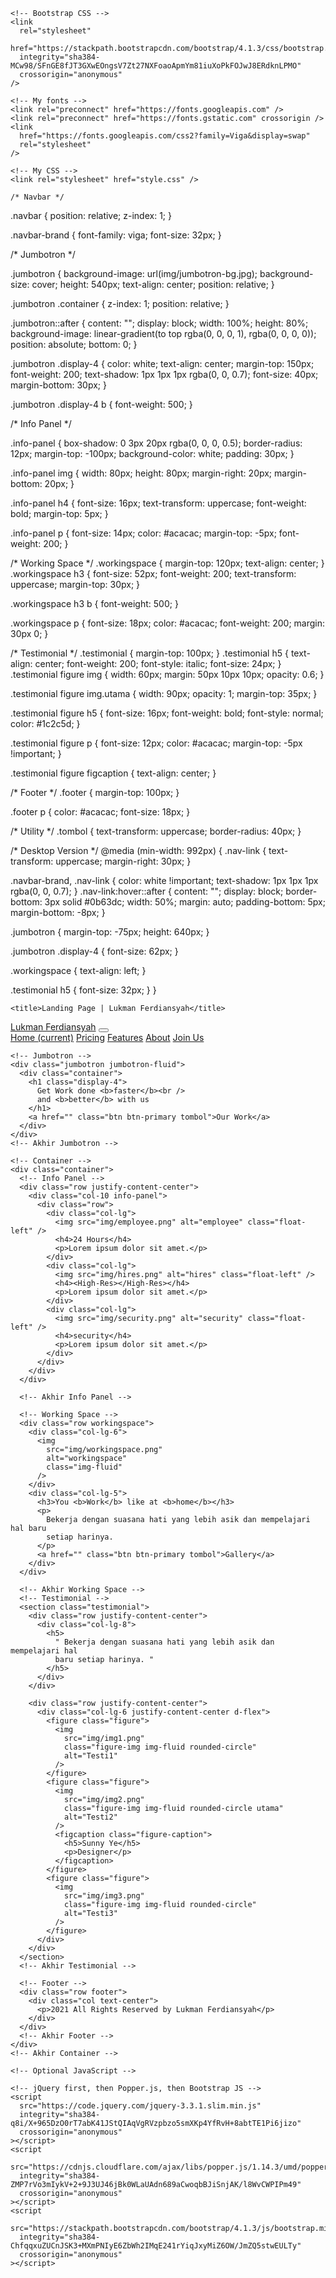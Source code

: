 <!DOCTYPE html>
<html lang="en">
  <head>
    <!-- Required meta tags -->
    <meta charset="utf-8" />
    <meta
      name="viewport"
      content="width=device-width, initial-scale=1, shrink-to-fit=no"
    />

    <!-- Bootstrap CSS -->
    <link
      rel="stylesheet"
      href="https://stackpath.bootstrapcdn.com/bootstrap/4.1.3/css/bootstrap.min.css"
      integrity="sha384-MCw98/SFnGE8fJT3GXwEOngsV7Zt27NXFoaoApmYm81iuXoPkFOJwJ8ERdknLPMO"
      crossorigin="anonymous"
    />

    <!-- My fonts -->
    <link rel="preconnect" href="https://fonts.googleapis.com" />
    <link rel="preconnect" href="https://fonts.gstatic.com" crossorigin />
    <link
      href="https://fonts.googleapis.com/css2?family=Viga&display=swap"
      rel="stylesheet"
    />

    <!-- My CSS -->
    <link rel="stylesheet" href="style.css" />
    
    /* Navbar */

.navbar {
  position: relative;
  z-index: 1;
}

.navbar-brand {
  font-family: viga;
  font-size: 32px;
}

/* Jumbotron */

.jumbotron {
  background-image: url(img/jumbotron-bg.jpg);
  background-size: cover;
  height: 540px;
  text-align: center;
  position: relative;
}

.jumbotron .container {
  z-index: 1;
  position: relative;
}

.jumbotron::after {
  content: "";
  display: block;
  width: 100%;
  height: 80%;
  background-image: linear-gradient(to top rgba(0, 0, 0, 1), rgba(0, 0, 0, 0));
  position: absolute;
  bottom: 0;
}

.jumbotron .display-4 {
  color: white;
  text-align: center;
  margin-top: 150px;
  font-weight: 200;
  text-shadow: 1px 1px 1px rgba(0, 0, 0.7);
  font-size: 40px;
  margin-bottom: 30px;
}

.jumbotron .display-4 b {
  font-weight: 500;
}

/* Info Panel */

.info-panel {
  box-shadow: 0 3px 20px rgba(0, 0, 0, 0.5);
  border-radius: 12px;
  margin-top: -100px;
  background-color: white;
  padding: 30px;
}

.info-panel img {
  width: 80px;
  height: 80px;
  margin-right: 20px;
  margin-bottom: 20px;
}

.info-panel h4 {
  font-size: 16px;
  text-transform: uppercase;
  font-weight: bold;
  margin-top: 5px;
}

.info-panel p {
  font-size: 14px;
  color: #acacac;
  margin-top: -5px;
  font-weight: 200;
}

/* Working Space */
.workingspace {
  margin-top: 120px;
  text-align: center;
}
.workingspace h3 {
  font-size: 52px;
  font-weight: 200;
  text-transform: uppercase;
  margin-top: 30px;
}

.workingspace h3 b {
  font-weight: 500;
}

.workingspace p {
  font-size: 18px;
  color: #acacac;
  font-weight: 200;
  margin: 30px 0;
}

/* Testimonial */
.testimonial {
  margin-top: 100px;
}
.testimonial h5 {
  text-align: center;
  font-weight: 200;
  font-style: italic;
  font-size: 24px;
}
.testimonial figure img {
  width: 60px;
  margin: 50px 10px 10px;
  opacity: 0.6;
}

.testimonial figure img.utama {
  width: 90px;
  opacity: 1;
  margin-top: 35px;
}

.testimonial figure h5 {
  font-size: 16px;
  font-weight: bold;
  font-style: normal;
  color: #1c2c5d;
}

.testimonial figure p {
  font-size: 12px;
  color: #acacac;
  margin-top: -5px !important;
}

.testimonial figure figcaption {
  text-align: center;
}

/* Footer */
.footer {
  margin-top: 100px;
}

.footer p {
  color: #acacac;
  font-size: 18px;
}

/* Utility */
.tombol {
  text-transform: uppercase;
  border-radius: 40px;
}

/* Desktop Version */
@media (min-width: 992px) {
  .nav-link {
    text-transform: uppercase;
    margin-right: 30px;
  }

  .navbar-brand,
  .nav-link {
    color: white !important;
    text-shadow: 1px 1px 1px rgba(0, 0, 0.7);
  }
  .nav-link:hover::after {
    content: "";
    display: block;
    border-bottom: 3px solid #0b63dc;
    width: 50%;
    margin: auto;
    padding-bottom: 5px;
    margin-bottom: -8px;
  }

  .jumbotron {
    margin-top: -75px;
    height: 640px;
  }

  .jumbotron .display-4 {
    font-size: 62px;
  }

  .workingspace {
    text-align: left;
  }

  .testimonial h5 {
    font-size: 32px;
  }
}

    <title>Landing Page | Lukman Ferdiansyah</title>
  </head>
  <body>
    <!-- Navbar -->
    <nav class="navbar navbar-expand-lg navbar-light">
      <div class="container">
        <a class="navbar-brand" href="#">Lukman Ferdiansyah</a>
        <button
          class="navbar-toggler"
          type="button"
          data-toggle="collapse"
          data-target="#navbarNavAltMarkup"
          aria-controls="navbarNavAltMarkup"
          aria-expanded="false"
          aria-label="Toggle navigation"
        >
          <span class="navbar-toggler-icon"></span>
        </button>
        <div class="collapse navbar-collapse" id="navbarNavAltMarkup">
          <div class="navbar-nav ml-auto">
            <a class="nav-item nav-link active" href="#"
              >Home <span class="sr-only">(current)</span></a
            >
            <a class="nav-item nav-link" href="#">Pricing</a>
            <a class="nav-item nav-link" href="#">Features</a>
            <a class="nav-item nav-link" href="#">About</a>
            <a class="nav-item tombol btn btn-primary" href="#">Join Us</a>
          </div>
        </div>
      </div>
    </nav>
    <!-- Akhir Navbar -->

    <!-- Jumbotron -->
    <div class="jumbotron jumbotron-fluid">
      <div class="container">
        <h1 class="display-4">
          Get Work done <b>faster</b><br />
          and <b>better</b> with us
        </h1>
        <a href="" class="btn btn-primary tombol">Our Work</a>
      </div>
    </div>
    <!-- Akhir Jumbotron -->

    <!-- Container -->
    <div class="container">
      <!-- Info Panel -->
      <div class="row justify-content-center">
        <div class="col-10 info-panel">
          <div class="row">
            <div class="col-lg">
              <img src="img/employee.png" alt="employee" class="float-left" />
              <h4>24 Hours</h4>
              <p>Lorem ipsum dolor sit amet.</p>
            </div>
            <div class="col-lg">
              <img src="img/hires.png" alt="hires" class="float-left" />
              <h4><High-Res></High-Res></h4>
              <p>Lorem ipsum dolor sit amet.</p>
            </div>
            <div class="col-lg">
              <img src="img/security.png" alt="security" class="float-left" />
              <h4>security</h4>
              <p>Lorem ipsum dolor sit amet.</p>
            </div>
          </div>
        </div>
      </div>

      <!-- Akhir Info Panel -->

      <!-- Working Space -->
      <div class="row workingspace">
        <div class="col-lg-6">
          <img
            src="img/workingspace.png"
            alt="workingspace"
            class="img-fluid"
          />
        </div>
        <div class="col-lg-5">
          <h3>You <b>Work</b> like at <b>home</b></h3>
          <p>
            Bekerja dengan suasana hati yang lebih asik dan mempelajari hal baru
            setiap harinya.
          </p>
          <a href="" class="btn btn-primary tombol">Gallery</a>
        </div>
      </div>

      <!-- Akhir Working Space -->
      <!-- Testimonial -->
      <section class="testimonial">
        <div class="row justify-content-center">
          <div class="col-lg-8">
            <h5>
              " Bekerja dengan suasana hati yang lebih asik dan mempelajari hal
              baru setiap harinya. "
            </h5>
          </div>
        </div>

        <div class="row justify-content-center">
          <div class="col-lg-6 justify-content-center d-flex">
            <figure class="figure">
              <img
                src="img/img1.png"
                class="figure-img img-fluid rounded-circle"
                alt="Testi1"
              />
            </figure>
            <figure class="figure">
              <img
                src="img/img2.png"
                class="figure-img img-fluid rounded-circle utama"
                alt="Testi2"
              />
              <figcaption class="figure-caption">
                <h5>Sunny Ye</h5>
                <p>Designer</p>
              </figcaption>
            </figure>
            <figure class="figure">
              <img
                src="img/img3.png"
                class="figure-img img-fluid rounded-circle"
                alt="Testi3"
              />
            </figure>
          </div>
        </div>
      </section>
      <!-- Akhir Testimonial -->

      <!-- Footer -->
      <div class="row footer">
        <div class="col text-center">
          <p>2021 All Rights Reserved by Lukman Ferdiansyah</p>
        </div>
      </div>
      <!-- Akhir Footer -->
    </div>
    <!-- Akhir Container -->

    <!-- Optional JavaScript -->

    <!-- jQuery first, then Popper.js, then Bootstrap JS -->
    <script
      src="https://code.jquery.com/jquery-3.3.1.slim.min.js"
      integrity="sha384-q8i/X+965DzO0rT7abK41JStQIAqVgRVzpbzo5smXKp4YfRvH+8abtTE1Pi6jizo"
      crossorigin="anonymous"
    ></script>
    <script
      src="https://cdnjs.cloudflare.com/ajax/libs/popper.js/1.14.3/umd/popper.min.js"
      integrity="sha384-ZMP7rVo3mIykV+2+9J3UJ46jBk0WLaUAdn689aCwoqbBJiSnjAK/l8WvCWPIPm49"
      crossorigin="anonymous"
    ></script>
    <script
      src="https://stackpath.bootstrapcdn.com/bootstrap/4.1.3/js/bootstrap.min.js"
      integrity="sha384-ChfqqxuZUCnJSK3+MXmPNIyE6ZbWh2IMqE241rYiqJxyMiZ6OW/JmZQ5stwEULTy"
      crossorigin="anonymous"
    ></script>
  </body>
</html>
